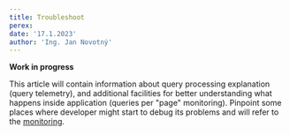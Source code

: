 ```yaml
---
title: Troubleshoot
perex:
date: '17.1.2023'
author: 'Ing. Jan Novotný'
---
```


**Work in progress**

This article will contain information about query processing explanation (query telemetry), and additional facilities
for better understanding what happens inside application (queries per "page" monitoring). Pinpoint some places where
developer might start to debug its problems and will refer to the [monitoring](../../operate/monitor.md).